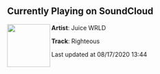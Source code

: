 ## Currently Playing on SoundCloud

[<img align="left" width="100" src="https://i1.sndcdn.com/artworks-aoE3z9jDcBF2yf5p-f62P6Q-t50x50.jpg">](https://soundcloud.com/uiceheidd/righteous?in=uiceheidd/sets/legends-never-die)

**Artist**: Juice WRLD 

**Track**: Righteous

Last updated at 08/17/2020 13:44
